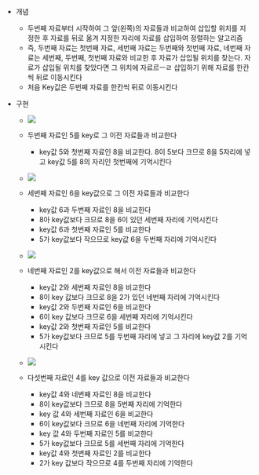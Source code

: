 - 개념
    - 두번째 자료부터 시작하여 그 앞(왼쪽)의 자료들과 비교하여 삽입할 위치를 지정한 후 자료를 뒤로 옮겨 지정한 자리에 자료를 삽입하여 정렬하는 알고리즘
    - 즉, 두번째 자료는 첫번째 자료, 세번째 자료는 두번째와 첫번째 자료, 네번째 자료는 세번째, 두번째, 첫번째 자료와 비교한 후 자료가 삽입될 위치를 찾는다. 자료가 삽입될 위치를 찾았다면 그 위치에 자료르ㅡㄹ 삽입하기 위해 자료를 한칸씩 뒤로 이동시킨다
    - 처음 Key값은 두번째 자료를 한칸씩 뒤로 이동시킨다
- 구현
    
    - ![](https://blog.kakaocdn.net/dn/brUxdh/btsy4pTaQM5/41vxj4kdEPUnnqxrgWJaKk/img.png)
    - 두번째 자료인 5를 key로 그 이전 자료들과 비교한다
        - key값 5와 첫번째 자료인 8을 비교한다. 8이 5보다 크므로 8을 5자리에 넣고 key값 5를 8의 자리인 첫번째에 기억시킨다
    - ![](https://blog.kakaocdn.net/dn/yaqsU/btsy45mLxJQ/cOA6kyKXE0JGwgVwMMH1bk/img.png)
    - 세번째 자료인 6을 key값으로 그 이전 자료들과 비교한다
        - key값 6과 두번째 자료인 8을 비교한다
        - 8아 key값보다 크므로 8을 6이 있던 세번째 자리에 기억시킨다
        - key값 6과 첫번째 자료인 5를 비교한다
        - 5가 key값보다 작으므로 key값 6을 두번째 자리에 기억시킨다
    
    - ![](https://blog.kakaocdn.net/dn/cah5Xn/btsy4ifAaMd/iK1dJxekQxNHee8zieoKa1/img.png)
    - 네번째 자료인 2를 key값으로 해서 이전 자료들과 비교한다
        - key값 2와 세번째 자료인 8을 비교한다
        - 8이 key 값보다 크므로 8을 2가 있던 네번째 자리에 기억시킨다
        - key값 2와 두번째 자료인 6을 비교한다
        - 6이 key 값보다 크므로 6을 세번째 자리에 기억시킨다
        - key값 2와 첫번째 자료인 5를 비교한다
        - 5가 key값보다 크므로 5를 두번째 자리에 넣고 그 자리에 key값 2를 기억시킨다
    - ![](https://blog.kakaocdn.net/dn/bDKXPV/btsy4lckUx9/QmPYroYqdPtTxk00afPJQk/img.png)
    - 다섯번째 자료인 4를 key 값으로 이전 자료들과 비교한다
        - key값 4와 네번째 자료인 8을 비교한다
        - 8이 key값보다 크므로 8을 5번째 자리에 기억한다
        - key 값 4와 세번째 자료인 6을 비교한다
        - 6이 key값보다 크므로 6을 네번째 자리에 기억한다
        - key 값 4와 두번째 자료인 5를 비교한다
        - 5가 key값보다 크므로 5를 세번째 자리에 기억한다
        - key값 4와 첫번째 자료인 2를 비교한다
        - 2가 key 값보다 작으므로 4를 두번째 자리에 기억한다